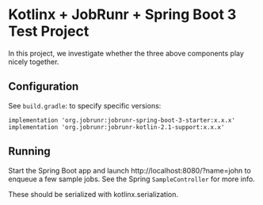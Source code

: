 
# Kotlinx + JobRunr + Spring Boot 3 Test Project

In this project, we investigate whether the three above components play nicely together. 

## Configuration

See `build.gradle`: to specify specific versions:

```
implementation 'org.jobrunr:jobrunr-spring-boot-3-starter:x.x.x'
implementation 'org.jobrunr:jobrunr-kotlin-2.1-support:x.x.x'
```

## Running

Start the Spring Boot app and launch http://localhost:8080/?name=john to enqueue a few sample jobs. 
See the Spring `SampleController` for more info. 

These should be serialized with kotlinx.serialization. 
